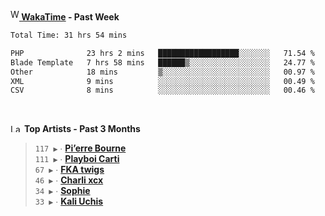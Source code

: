 <img src="https://github.com/dxnter/dxnter/assets/17434202/67b21fa4-d36d-46f9-9dec-f23d976b00ef" alt="WakaTime Logo" width="14" height="18"/><a href="https://wakatime.com/@dxnter" target="_blank"><strong> WakaTime</strong></a><strong> - Past Week</strong>

<!--START_SECTION:waka-->

```txt
Total Time: 31 hrs 54 mins

PHP              23 hrs 2 mins   ██████████████████░░░░░░░   71.54 %
Blade Template   7 hrs 58 mins   ██████▒░░░░░░░░░░░░░░░░░░   24.77 %
Other            18 mins         ▒░░░░░░░░░░░░░░░░░░░░░░░░   00.97 %
XML              9 mins          ░░░░░░░░░░░░░░░░░░░░░░░░░   00.49 %
CSV              8 mins          ░░░░░░░░░░░░░░░░░░░░░░░░░   00.46 %
```

<!--END_SECTION:waka-->

<br/>

<!--START_LASTFM_ARTISTS:{"period": "3month", "rows": 6}-->
<a href="https://last.fm" target="_blank"><img src="https://user-images.githubusercontent.com/17434202/215290617-e793598d-d7c9-428f-9975-156db1ba89cc.svg" alt="Last.fm Logo" width="18" height="13"/></a> **Top Artists - Past 3 Months**

> `117 ▶️` ∙ **[Pi’erre Bourne](https://www.last.fm/music/Pi%E2%80%99erre+Bourne)**<br/>
> `111 ▶️` ∙ **[Playboi Carti](https://www.last.fm/music/Playboi+Carti)**<br/>
> `67 ▶️` ∙ **[FKA twigs](https://www.last.fm/music/FKA+twigs)**<br/>
> `46 ▶️` ∙ **[Charli xcx](https://www.last.fm/music/Charli+xcx)**<br/>
> `34 ▶️` ∙ **[Sophie](https://www.last.fm/music/Sophie)**<br/>
> `33 ▶️` ∙ **[Kali Uchis](https://www.last.fm/music/Kali+Uchis)**<br/>
<!--END_LASTFM_ARTISTS-->
